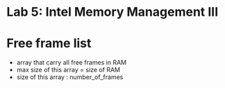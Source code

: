 # Lab 5: Intel Memory Management III

# Free frame list


- array that carry all free frames in RAM 
- max size of this array = size of RAM 
- size of this array : number_of_frames
